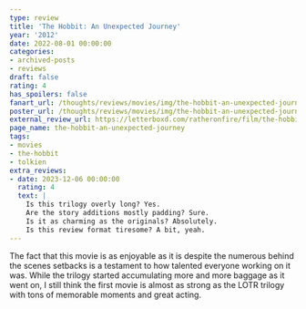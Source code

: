 ```yaml
---
type: review
title: 'The Hobbit: An Unexpected Journey'
year: '2012'
date: 2022-08-01 00:00:00
categories:
- archived-posts
- reviews
draft: false
rating: 4
has_spoilers: false
fanart_url: /thoughts/reviews/movies/img/the-hobbit-an-unexpected-journey_fanart.png
poster_url: /thoughts/reviews/movies/img/the-hobbit-an-unexpected-journey_poster.png
external_review_url: https://letterboxd.com/ratheronfire/film/the-hobbit-an-unexpected-journey/
page_name: the-hobbit-an-unexpected-journey
tags:
- movies
- the-hobbit
- tolkien
extra_reviews:
- date: 2023-12-06 00:00:00
  rating: 4
  text: |
    Is this trilogy overly long? Yes.    
    Are the story additions mostly padding? Sure.  
    Is it as charming as the originals? Absolutely.    
    Is this review format tiresome? A bit, yeah.
---
```


The fact that this movie is as enjoyable as it is despite the numerous behind the scenes setbacks is a testament to how talented everyone working on it was. While the trilogy started accumulating more and more baggage as it went on, I still think the first movie is almost as strong as the LOTR trilogy with tons of memorable moments and great acting.

